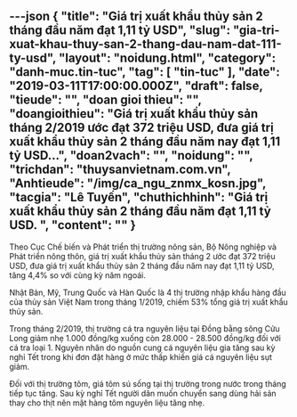 ---json
{
    "title": "Giá trị xuất khẩu thủy sản 2 tháng đầu năm đạt 1,11 tỷ USD",
    "slug": "gia-tri-xuat-khau-thuy-san-2-thang-dau-nam-dat-111-ty-usd",
    "layout": "noidung.html",
    "category": "danh-muc.tin-tuc",
    "tag": [
        "tin-tuc"
    ],
    "date": "2019-03-11T17:00:00.000Z",
    "draft": false,
    "tieude": "",
    "doan gioi thieu": "",
    "doangioithieu": "Giá trị xuất khẩu thủy sản tháng 2/2019 ước đạt 372 triệu USD, đưa giá trị xuất khẩu thủy sản 2 tháng đầu năm nay đạt 1,11 tỷ USD...",
    "doan2vach": "",
    "noidung": "",
    "trichdan": "thuysanvietnam.com.vn",
    "Anhtieude": "/img/ca_ngu_znmx_kosn.jpg",
    "tacgia": "Lê Tuyến",
    "chuthichhinh": "Giá trị xuất khẩu thủy sản 2 tháng đầu năm đạt 1,11 tỷ USD. ",
    "__content__": ""
}
---
<p>Theo Cục Chế biến v&agrave; Ph&aacute;t triển thị trường n&ocirc;ng sản, Bộ N&ocirc;ng nghiệp v&agrave; Ph&aacute;t triển n&ocirc;ng th&ocirc;n, gi&aacute; trị xuất khẩu thủy sản th&aacute;ng 2 ước đạt 372 triệu USD, đưa gi&aacute; trị&nbsp;xuất khẩu thủy sản&nbsp;2 th&aacute;ng đầu năm nay đạt 1,11 tỷ USD, tăng 4,4% so với c&ugrave;ng kỳ năm ngo&aacute;i.</p>

<p>Nhật Bản, Mỹ, Trung Quốc v&agrave; H&agrave;n Quốc l&agrave; 4 thị trường nhập khẩu h&agrave;ng đầu của thủy sản Việt Nam trong th&aacute;ng 1/2019, chiếm 53% tổng gi&aacute; trị xuất khẩu thủy sản.</p>

<p>Trong th&aacute;ng 2/2019, thị trường c&aacute; tra nguy&ecirc;n liệu tại Đồng bằng s&ocirc;ng Cửu Long giảm nhẹ 1.000 đồng/kg xuống c&ograve;n 28.000 - 28.500 đồng/kg đối với c&aacute; tra loại 1. Nguy&ecirc;n nh&acirc;n do nguồn cung c&aacute; nguy&ecirc;n liệu gia tăng sau kỳ nghỉ Tết trong khi đơn đặt h&agrave;ng ở mức thấp khiến gi&aacute; c&aacute; nguy&ecirc;n liệu sụt giảm.</p>

<p>Đối với thị trường t&ocirc;m, gi&aacute; t&ocirc;m s&uacute; sống tại thị trường trong nước trong th&aacute;ng tiếp tục tăng. Sau kỳ nghỉ Tết người d&acirc;n muốn chuyển sang d&ugrave;ng hải sản thay cho thịt n&ecirc;n mặt h&agrave;ng t&ocirc;m nguy&ecirc;n liệu tăng nhẹ.</p>

